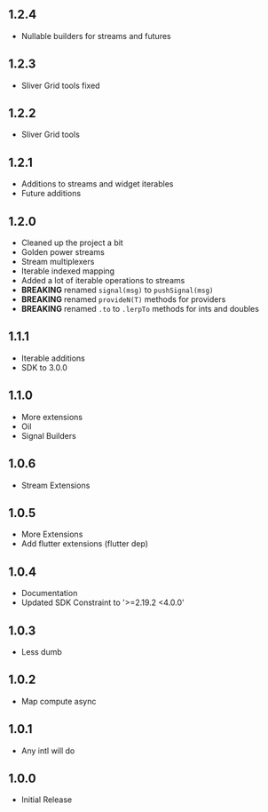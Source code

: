 ## 1.2.4
* Nullable builders for streams and futures


## 1.2.3
* Sliver Grid tools fixed

## 1.2.2
* Sliver Grid tools

## 1.2.1
* Additions to streams and widget iterables
* Future additions

## 1.2.0

* Cleaned up the project a bit
* Golden power streams
* Stream multiplexers
* Iterable indexed mapping
* Added a lot of iterable operations to streams
* **BREAKING** renamed `signal(msg)` to `pushSignal(msg)`
* **BREAKING** renamed `provideN(T)` methods for providers
* **BREAKING** renamed `.to` to `.lerpTo` methods for ints and doubles

## 1.1.1

* Iterable additions
* SDK to 3.0.0

## 1.1.0

* More extensions
* Oil
* Signal Builders

## 1.0.6

* Stream Extensions

## 1.0.5

* More Extensions
* Add flutter extensions (flutter dep)

## 1.0.4

* Documentation
* Updated SDK Constraint to '>=2.19.2 <4.0.0'

## 1.0.3

* Less dumb

## 1.0.2

* Map compute async

## 1.0.1

* Any intl will do

## 1.0.0

* Initial Release
